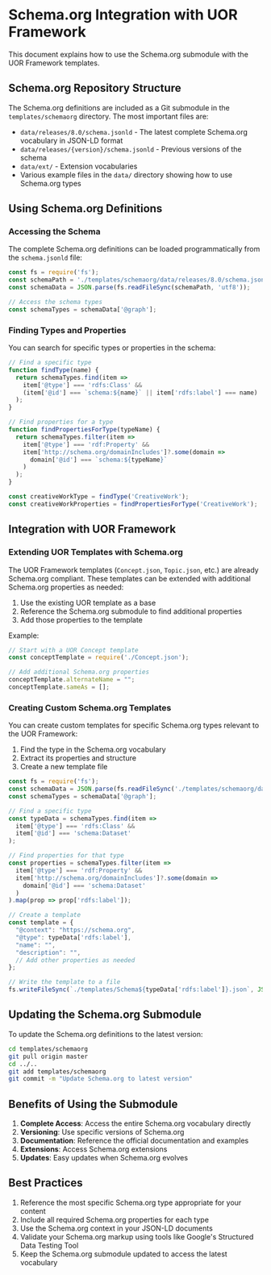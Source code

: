 # Schema.org Integration with UOR Framework

This document explains how to use the Schema.org submodule with the UOR Framework templates.

## Schema.org Repository Structure

The Schema.org definitions are included as a Git submodule in the `templates/schemaorg` directory. The most important files are:

- `data/releases/8.0/schema.jsonld` - The latest complete Schema.org vocabulary in JSON-LD format
- `data/releases/{version}/schema.jsonld` - Previous versions of the schema
- `data/ext/` - Extension vocabularies
- Various example files in the `data/` directory showing how to use Schema.org types

## Using Schema.org Definitions

### Accessing the Schema

The complete Schema.org definitions can be loaded programmatically from the `schema.jsonld` file:

```javascript
const fs = require('fs');
const schemaPath = './templates/schemaorg/data/releases/8.0/schema.jsonld';
const schemaData = JSON.parse(fs.readFileSync(schemaPath, 'utf8'));

// Access the schema types
const schemaTypes = schemaData['@graph'];
```

### Finding Types and Properties

You can search for specific types or properties in the schema:

```javascript
// Find a specific type
function findType(name) {
  return schemaTypes.find(item => 
    item['@type'] === 'rdfs:Class' && 
    (item['@id'] === `schema:${name}` || item['rdfs:label'] === name)
  );
}

// Find properties for a type
function findPropertiesForType(typeName) {
  return schemaTypes.filter(item => 
    item['@type'] === 'rdf:Property' && 
    item['http://schema.org/domainIncludes']?.some(domain => 
      domain['@id'] === `schema:${typeName}`
    )
  );
}

const creativeWorkType = findType('CreativeWork');
const creativeWorkProperties = findPropertiesForType('CreativeWork');
```

## Integration with UOR Framework

### Extending UOR Templates with Schema.org

The UOR Framework templates (`Concept.json`, `Topic.json`, etc.) are already Schema.org compliant. These templates can be extended with additional Schema.org properties as needed:

1. Use the existing UOR template as a base
2. Reference the Schema.org submodule to find additional properties
3. Add those properties to the template

Example:

```javascript
// Start with a UOR Concept template
const conceptTemplate = require('./Concept.json');

// Add additional Schema.org properties
conceptTemplate.alternateName = "";
conceptTemplate.sameAs = [];
```

### Creating Custom Schema.org Templates

You can create custom templates for specific Schema.org types relevant to the UOR Framework:

1. Find the type in the Schema.org vocabulary
2. Extract its properties and structure
3. Create a new template file

```javascript
const fs = require('fs');
const schemaData = JSON.parse(fs.readFileSync('./templates/schemaorg/data/releases/8.0/schema.jsonld', 'utf8'));
const schemaTypes = schemaData['@graph'];

// Find a specific type
const typeData = schemaTypes.find(item => 
  item['@type'] === 'rdfs:Class' && 
  item['@id'] === 'schema:Dataset'
);

// Find properties for that type
const properties = schemaTypes.filter(item => 
  item['@type'] === 'rdf:Property' && 
  item['http://schema.org/domainIncludes']?.some(domain => 
    domain['@id'] === 'schema:Dataset'
  )
).map(prop => prop['rdfs:label']);

// Create a template
const template = {
  "@context": "https://schema.org",
  "@type": typeData['rdfs:label'],
  "name": "",
  "description": "",
  // Add other properties as needed
};

// Write the template to a file
fs.writeFileSync(`./templates/Schema${typeData['rdfs:label']}.json`, JSON.stringify(template, null, 2));
```

## Updating the Schema.org Submodule

To update the Schema.org definitions to the latest version:

```bash
cd templates/schemaorg
git pull origin master
cd ../..
git add templates/schemaorg
git commit -m "Update Schema.org to latest version"
```

## Benefits of Using the Submodule

1. **Complete Access**: Access the entire Schema.org vocabulary directly
2. **Versioning**: Use specific versions of Schema.org
3. **Documentation**: Reference the official documentation and examples
4. **Extensions**: Access Schema.org extensions
5. **Updates**: Easy updates when Schema.org evolves

## Best Practices

1. Reference the most specific Schema.org type appropriate for your content
2. Include all required Schema.org properties for each type
3. Use the Schema.org context in your JSON-LD documents
4. Validate your Schema.org markup using tools like Google's Structured Data Testing Tool
5. Keep the Schema.org submodule updated to access the latest vocabulary